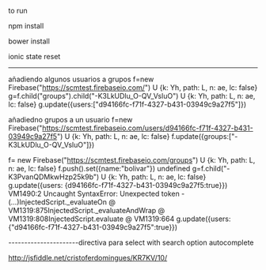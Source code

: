 to run 

npm install


bower install

ionic state reset

----

añadiendo algunos usuarios a grupos
f=new Firebase("https://scmtest.firebaseio.com/")
U {k: Yh, path: L, n: ae, lc: false}
g=f.child("groups").child("-K3LkUDlu_O-QV_VsluO")
U {k: Yh, path: L, n: ae, lc: false}
g.update({users:["d94166fc-f71f-4327-b431-03949c9a27f5"]})

añadiedno grupos a un usuario
f=new Firebase("https://scmtest.firebaseio.com/users/d94166fc-f71f-4327-b431-03949c9a27f5")
U {k: Yh, path: L, n: ae, lc: false}
f.update({groups:["-K3LkUDlu_O-QV_VsluO"]})





 f= new Firebase("https://scmtest.firebaseio.com/groups")
U {k: Yh, path: L, n: ae, lc: false}
f.push().set({name:"bolivar"})
undefined
g=f.child("-K3PvanQDMkwHzp25k9b")
U {k: Yh, path: L, n: ae, lc: false}
g.update({users: {d94166fc-f71f-4327-b431-03949c9a27f5:true}})
VM1490:2 Uncaught SyntaxError: Unexpected token -(…)InjectedScript._evaluateOn @ VM1319:875InjectedScript._evaluateAndWrap @ VM1319:808InjectedScript.evaluate @ VM1319:664
g.update({users: {"d94166fc-f71f-4327-b431-03949c9a27f5":true}})

----------------------directiva para select with search option autocomplete

http://jsfiddle.net/cristoferdomingues/KR7KV/10/


